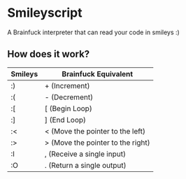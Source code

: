 # Smileyscript
A Brainfuck interpreter that can read your code in smileys :)

## How does it work? ##

| Smileys | Brainfuck Equivalent              |
|---------|-----------------------------------|
| :)      | + (Increment)                     |
| :(      | - (Decrement)                     |
| :[      | [ (Begin Loop)                    |
| :]      | ] (End Loop)                      |
| :<      | < (Move the pointer to the left)  |
| :>      | > (Move the pointer to the right) |
| :I      | , (Receive a single input)        |
| :O      | . (Return a single output)        |
